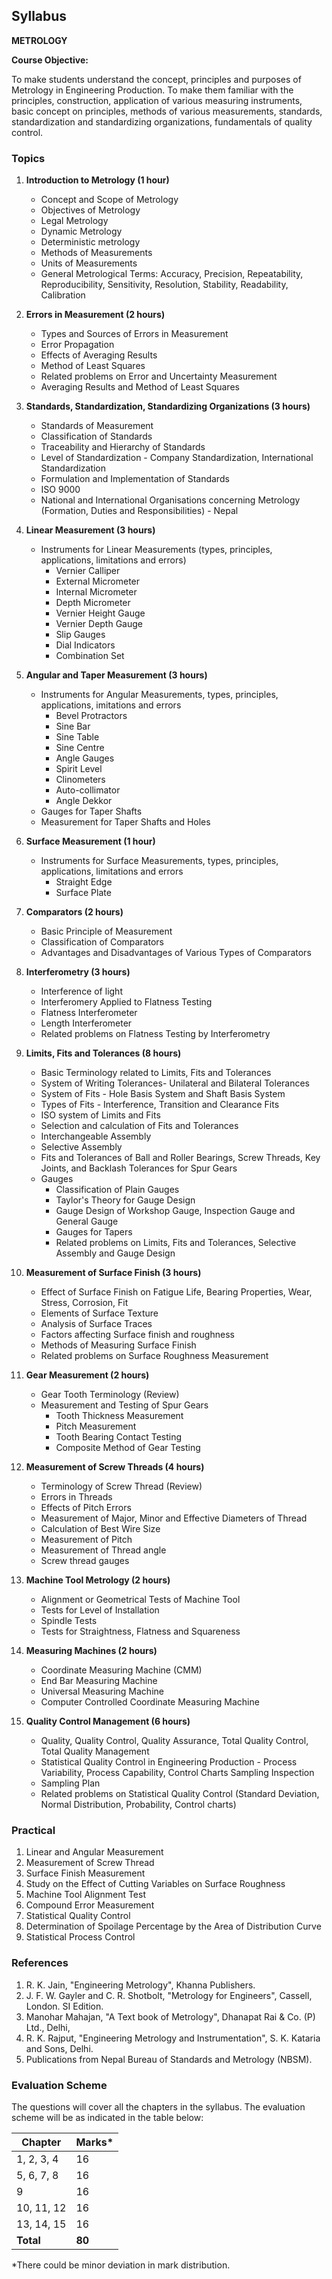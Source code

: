 ## Syllabus

**METROLOGY**

**Course Objective:**

To make students understand the concept, principles and purposes of Metrology in Engineering Production. To make them familiar with the principles, construction, application of various measuring instruments, basic concept on principles, methods of various measurements, standards, standardization and standardizing organizations, fundamentals of quality control.

### Topics

1. **Introduction to Metrology (1 hour)** 
    - Concept and Scope of Metrology
    - Objectives of Metrology
    - Legal Metrology
    - Dynamic Metrology
    - Deterministic metrology
    - Methods of Measurements
    - Units of Measurements
    - General Metrological Terms: Accuracy, Precision, Repeatability, Reproducibility, Sensitivity, Resolution, Stability, Readability, Calibration

2. **Errors in Measurement (2 hours)**
    - Types and Sources of Errors in Measurement
    - Error Propagation
    - Effects of Averaging Results
    - Method of Least Squares
    - Related problems on Error and Uncertainty Measurement
    - Averaging Results and Method of Least Squares

3. **Standards, Standardization, Standardizing Organizations (3 hours)** 
    - Standards of Measurement
    - Classification of Standards
    - Traceability and Hierarchy of Standards
    - Level of Standardization - Company Standardization, International Standardization
    - Formulation and Implementation of Standards
    - ISO 9000
    - National and International Organisations concerning Metrology (Formation, Duties and Responsibilities) - Nepal

4. **Linear Measurement (3 hours)**
    - Instruments for Linear Measurements (types, principles, applications, limitations and errors)
        - Vernier Calliper
        - External Micrometer
        - Internal Micrometer
        - Depth Micrometer
        - Vernier Height Gauge
        - Vernier Depth Gauge
        - Slip Gauges
        - Dial Indicators
        - Combination Set

5. **Angular and Taper Measurement (3 hours)**
    - Instruments for Angular Measurements, types, principles, applications, imitations and errors
        - Bevel Protractors
        - Sine Bar
        - Sine Table
        - Sine Centre
        - Angle Gauges
        - Spirit Level
        - Clinometers
        - Auto-collimator
        - Angle Dekkor
    - Gauges for Taper Shafts
    - Measurement for Taper Shafts and Holes

6. **Surface Measurement (1 hour)**
    - Instruments for Surface Measurements, types, principles, applications, limitations and errors
        - Straight Edge
        - Surface Plate

7. **Comparators (2 hours)**
    - Basic Principle of Measurement
    - Classification of Comparators
    - Advantages and Disadvantages of Various Types of Comparators

8. **Interferometry (3 hours)**
    - Interference of light
    - Interferomery Applied to Flatness Testing
    - Flatness Interferometer
    - Length Interferometer
    - Related problems on Flatness Testing by Interferometry

9. **Limits, Fits and Tolerances (8 hours)**
    - Basic Terminology related to Limits, Fits and Tolerances
    - System of Writing Tolerances- Unilateral and Bilateral Tolerances
    - System of Fits - Hole Basis System and Shaft Basis System
    - Types of Fits - Interference, Transition and Clearance Fits
    - ISO system of Limits and Fits
    - Selection and calculation of Fits and Tolerances
    - Interchangeable Assembly
    - Selective Assembly
    - Fits and Tolerances of Ball and Roller Bearings, Screw Threads, Key Joints, and Backlash Tolerances for Spur Gears
    - Gauges
        - Classification of Plain Gauges
        - Taylor's Theory for Gauge Design
        - Gauge Design of Workshop Gauge, Inspection Gauge and General Gauge
        - Gauges for Tapers
        - Related problems on Limits, Fits and Tolerances, Selective Assembly and Gauge Design

10. **Measurement of Surface Finish (3 hours)**
    - Effect of Surface Finish on Fatigue Life, Bearing Properties, Wear, Stress, Corrosion, Fit
    - Elements of Surface Texture
    - Analysis of Surface Traces
    - Factors affecting Surface finish and roughness
    - Methods of Measuring Surface Finish
    - Related problems on Surface Roughness Measurement

11. **Gear Measurement (2 hours)**
    - Gear Tooth Terminology (Review)
    - Measurement and Testing of Spur Gears
        - Tooth Thickness Measurement
        - Pitch Measurement
        - Tooth Bearing Contact Testing
        - Composite Method of Gear Testing

12. **Measurement of Screw Threads (4 hours)**
    - Terminology of Screw Thread (Review)
    - Errors in Threads
    - Effects of Pitch Errors
    - Measurement of Major, Minor and Effective Diameters of Thread
    - Calculation of Best Wire Size
    - Measurement of Pitch
    - Measurement of Thread angle
    - Screw thread gauges

13. **Machine Tool Metrology (2 hours)**
    - Alignment or Geometrical Tests of Machine Tool
    - Tests for Level of Installation
    - Spindle Tests
    - Tests for Straightness, Flatness and Squareness

14. **Measuring Machines (2 hours)**
    - Coordinate Measuring Machine (CMM)
    - End Bar Measuring Machine
    - Universal Measuring Machine
    - Computer Controlled Coordinate Measuring Machine

15. **Quality Control Management (6 hours)**
    - Quality, Quality Control, Quality Assurance, Total Quality Control, Total Quality Management
    - Statistical Quality Control in Engineering Production - Process Variability, Process Capability, Control Charts Sampling Inspection
    - Sampling Plan
    - Related problems on Statistical Quality Control (Standard Deviation, Normal Distribution, Probability, Control charts)

### Practical

1. Linear and Angular Measurement
2. Measurement of Screw Thread
3. Surface Finish Measurement
4. Study on the Effect of Cutting Variables on Surface Roughness
5. Machine Tool Alignment Test
6. Compound Error Measurement
7. Statistical Quality Control
8. Determination of Spoilage Percentage by the Area of Distribution Curve
9. Statistical Process Control

### References

1. R. K. Jain, "Engineering Metrology", Khanna Publishers.
2. J. F. W. Gayler and C. R. Shotbolt, "Metrology for Engineers", Cassell, London. SI Edition.
3. Manohar Mahajan, "A Text book of Metrology", Dhanapat Rai & Co. (P) Ltd., Delhi,
4. R. K. Rajput, "Engineering Metrology and Instrumentation", S. K. Kataria and Sons, Delhi.
5. Publications from Nepal Bureau of Standards and Metrology (NBSM).

### Evaluation Scheme

The questions will cover all the chapters in the syllabus. The evaluation scheme will be as indicated in the table below:

| Chapter        | Marks* |
|----------------|-------|
| 1, 2, 3, 4    | 16     |
| 5, 6, 7, 8    | 16     |
| 9             | 16     |
| 10, 11, 12   | 16     |
| 13, 14, 15   | 16     |
| **Total**      | **80**  |

*There could be minor deviation in mark distribution. 
